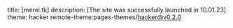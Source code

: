 title: [merei.tk]
description: [The site was successfully launched in 10.01.23]
theme: hacker
remote-theme:pages-themes/hacker@v0.2.0
